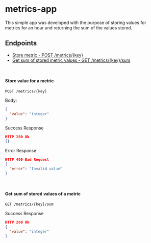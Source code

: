 # metrics-app

This simple app was developed with the purpose of storing values for metrics for an hour and returning the sum of the values stored.

## Endpoints 
- [Store metric - POST /metrics/{key}](#store-value-for-a-metric)
- [Get sum of stored metric values - GET /metrics/{key}/sum](#get-sum-of-stored-values-of-a-metric )

<br>

#### Store value for a metric
```http
POST /metrics/{key}
```

Body: 
```json
{  
  "value": "integer"   
}
```
Success Response
```json
HTTP 200 Ok
{}
```

Error Response:
```json
HTTP 400 Bad Request 
{
  "error": "Invalid value"
}
```
<br>

#### Get sum of stored values of a metric 
```http
GET /metrics/{key}/sum
```
Success Response
```json
HTTP 200 Ok
{
  "value": "integer"
}
```
